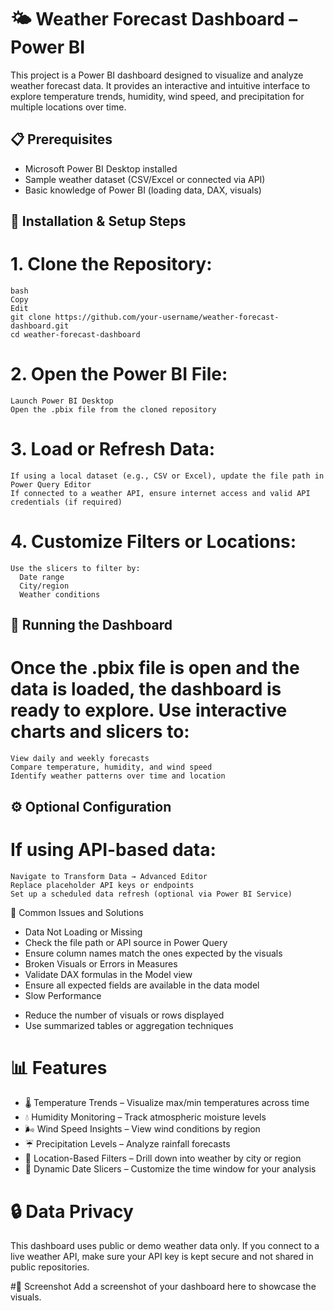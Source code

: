 # 🌤️ Weather Forecast Dashboard – Power BI
This project is a Power BI dashboard designed to visualize and analyze weather forecast data. It provides an interactive and intuitive interface to explore temperature trends, humidity, wind speed, and precipitation for multiple locations over time.

## 📋 Prerequisites

- Microsoft Power BI Desktop installed
- Sample weather dataset (CSV/Excel or connected via API)
- Basic knowledge of Power BI (loading data, DAX, visuals)

## 📁 Installation & Setup Steps

# 1. Clone the Repository:
    bash
    Copy
    Edit
    git clone https://github.com/your-username/weather-forecast-dashboard.git
    cd weather-forecast-dashboard
# 2. Open the Power BI File:
    Launch Power BI Desktop
    Open the .pbix file from the cloned repository

# 3. Load or Refresh Data:
    If using a local dataset (e.g., CSV or Excel), update the file path in Power Query Editor
    If connected to a weather API, ensure internet access and valid API credentials (if required)

# 4. Customize Filters or Locations:
    
    Use the slicers to filter by:
      Date range
      City/region
      Weather conditions

## 🚀 Running the Dashboard

# Once the .pbix file is open and the data is loaded, the dashboard is ready to explore. Use interactive charts and slicers to:
  
    View daily and weekly forecasts
    Compare temperature, humidity, and wind speed
    Identify weather patterns over time and location

## ⚙️ Optional Configuration

# If using API-based data:

    Navigate to Transform Data → Advanced Editor
    Replace placeholder API keys or endpoints
    Set up a scheduled data refresh (optional via Power BI Service)

🔧 Common Issues and Solutions
* Data Not Loading or Missing
* Check the file path or API source in Power Query
* Ensure column names match the ones expected by the visuals
* Broken Visuals or Errors in Measures
* Validate DAX formulas in the Model view
* Ensure all expected fields are available in the data model
* Slow Performance
- Reduce the number of visuals or rows displayed
- Use summarized tables or aggregation techniques

# 📊 Features

* 🌡️ Temperature Trends – Visualize max/min temperatures across time
* 💧 Humidity Monitoring – Track atmospheric moisture levels
* 🌬️ Wind Speed Insights – View wind conditions by region
* ☔ Precipitation Levels – Analyze rainfall forecasts
* 📍 Location-Based Filters – Drill down into weather by city or region
* 📅 Dynamic Date Slicers – Customize the time window for your analysis

# 🔒 Data Privacy
This dashboard uses public or demo weather data only. If you connect to a live weather API, make sure your API key is kept secure and not shared in public repositories.

#📸 Screenshot
Add a screenshot of your dashboard here to showcase the visuals.
